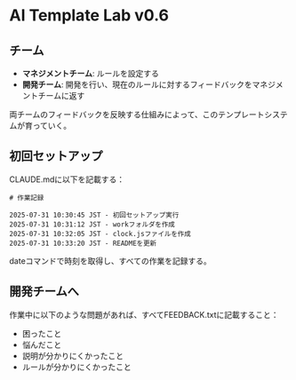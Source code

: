 # AI Template Lab v0.6

## チーム
- **マネジメントチーム**: ルールを設定する
- **開発チーム**: 開発を行い、現在のルールに対するフィードバックをマネジメントチームに返す

両チームのフィードバックを反映する仕組みによって、このテンプレートシステムが育っていく。

## 初回セットアップ
CLAUDE.mdに以下を記載する：

```
# 作業記録

2025-07-31 10:30:45 JST - 初回セットアップ実行
2025-07-31 10:31:12 JST - workフォルダを作成
2025-07-31 10:32:05 JST - clock.jsファイルを作成
2025-07-31 10:33:20 JST - READMEを更新
```

dateコマンドで時刻を取得し、すべての作業を記録する。

## 開発チームへ
作業中に以下のような問題があれば、すべてFEEDBACK.txtに記載すること：
- 困ったこと
- 悩んだこと
- 説明が分かりにくかったこと
- ルールが分かりにくかったこと